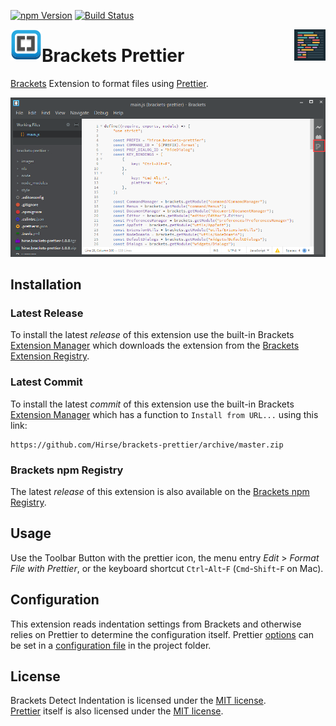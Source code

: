[![npm Version](https://img.shields.io/npm/v/hirse.brackets-prettier.svg)](https://www.npmjs.com/package/hirse.brackets-prettier)
[![Build Status](https://travis-ci.org/Hirse/brackets-prettier.svg?branch=master)](https://travis-ci.org/Hirse/brackets-prettier)

<a href="http://brackets.io/"><img src="https://raw.githubusercontent.com/Hirse/brackets-prettier/master/images/brackets.png" alt="Brackets" align="left" /></a>

<a href="http://prettier.io/"><img src="https://raw.githubusercontent.com/Hirse/brackets-prettier/master/images/prettier.png" alt="Prettier" align="right" /></a>

# Brackets Prettier
[Brackets][Brackets] Extension to format files using [Prettier][prettier].

![Brackets Prettier Button](https://raw.githubusercontent.com/Hirse/brackets-prettier/master/images/brackets-prettier.png)

## Installation
### Latest Release
To install the latest _release_ of this extension use the built-in Brackets [Extension Manager][Brackets Extension Manager] which downloads the extension from the [Brackets Extension Registry][Brackets Extension Registry].

### Latest Commit
To install the latest _commit_ of this extension use the built-in Brackets [Extension Manager][Brackets Extension Manager] which has a function to `Install from URL...` using this link:
```
https://github.com/Hirse/brackets-prettier/archive/master.zip
```

### Brackets npm Registry
The latest _release_ of this extension is also available on the [Brackets npm Registry][Brackets npm Registry].

## Usage
Use the Toolbar Button with the prettier icon, the menu entry *Edit* > *Format File with Prettier*, or the keyboard shortcut `Ctrl`-`Alt`-`F` (`Cmd`-`Shift`-`F` on Mac).

## Configuration
This extension reads indentation settings from Brackets and otherwise relies on Prettier to determine the configuration itself. Prettier [options][prettier options] can be set in a [configuration file][prettier config file] in the project folder.

## License
Brackets Detect Indentation is licensed under the [MIT license][MIT].  
[Prettier][prettier] itself is also licensed under the [MIT license][MIT].


[Brackets]: http://brackets.io
[Brackets Extension Manager]: https://github.com/adobe/brackets/wiki/Brackets-Extensions
[Brackets Extension Registry]: https://registry.brackets.io
[Brackets npm Registry]: https://github.com/zaggino/brackets-npm-registry
[MIT]: https://opensource.org/licenses/MIT
[prettier]: https://prettier.io
[prettier options]: https://prettier.io/docs/en/options.html
[prettier config file]: https://prettier.io/docs/en/configuration.html
